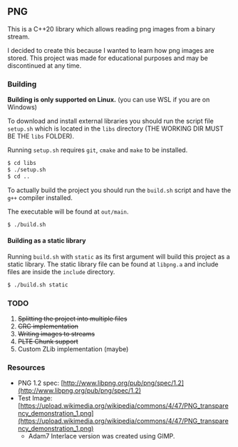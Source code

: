## PNG

This is a C++20 library which allows reading png images from a binary stream.

I decided to create this because I wanted to learn how png images are stored.
This project was made for educational purposes and may be discontinued at any time.

### Building

**Building is only supported on Linux.** (you can use WSL if you are on Windows)

To download and install external libraries you should run the script file `setup.sh` which is located in the `libs` directory
(THE WORKING DIR MUST BE THE `libs` FOLDER).

Running `setup.sh` requires `git`, `cmake` and `make` to be installed.

```sh
$ cd libs
$ ./setup.sh
$ cd ..
```

To actually build the project you should run the `build.sh` script and have the `g++` compiler installed.

The executable will be found at `out/main`.

```sh
$ ./build.sh
```

#### Building as a static library

Running `build.sh` with `static` as its first argument will build this project as a static library.
The static library file can be found at `libpng.a` and include files are inside the `include` directory.

```sh
$ ./build.sh static
```

### TODO

1. ~~Splitting the project into multiple files~~
2. ~~CRC implementation~~
3. ~~Writing images to streams~~
4. ~~PLTE Chunk support~~
5. Custom ZLib implementation (maybe)

### Resources

- PNG 1.2 spec: [http://www.libpng.org/pub/png/spec/1.2](http://www.libpng.org/pub/png/spec/1.2)
- Test Image: [https://upload.wikimedia.org/wikipedia/commons/4/47/PNG_transparency_demonstration_1.png](https://upload.wikimedia.org/wikipedia/commons/4/47/PNG_transparency_demonstration_1.png)
  - Adam7 Interlace version was created using GIMP.
